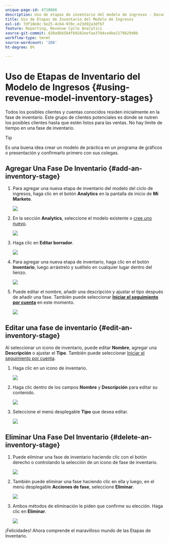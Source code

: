 ```yaml
---
unique-page-id: 4718666
description: Uso de etapas de inventario del modelo de ingresos - Documentos de Marketo - Documentación del producto
title: Uso de Etapas de Inventario del Modelo de Ingresos
exl-id: 7df10e8c-5e25-4cb4-970c-e23d92a3dfb7
feature: Reporting, Revenue Cycle Analytics
source-git-commit: d20a9bb584f69282eefae3704ce4be2179b29d0b
workflow-type: tm+mt
source-wordcount: '268'
ht-degree: 0%

---
```


# Uso de Etapas de Inventario del Modelo de Ingresos {#using-revenue-model-inventory-stages}

Todos los posibles clientes y cuentas conocidos residen inicialmente en la fase de inventario. Este grupo de clientes potenciales es donde se nutren los posibles clientes hasta que estén listos para las ventas. No hay límite de tiempo en una fase de inventario.

>[!TIP]
>
>Es una buena idea crear un modelo de práctica en un programa de gráficos o presentación y confirmarlo primero con sus colegas.

## Agregar Una Fase De Inventario {#add-an-inventory-stage}

1. Para agregar una nueva etapa de inventario del modelo del ciclo de ingresos, haga clic en el botón **Analytics** en la pantalla de inicio de **Mi Marketo**.

   ![](assets/image2015-4-27-11-3a54-3a41.png)

1. En la sección **Analytics**, seleccione el modelo existente o [cree uno nuevo](/help/marketo/product-docs/reporting/revenue-cycle-analytics/revenue-cycle-models/create-a-new-revenue-model.md).

   ![](assets/image2015-4-27-14-3a31-3a53.png)

1. Haga clic en **Editar borrador**.

   ![](assets/image2015-4-27-12-3a10-3a49.png)

1. Para agregar una nueva etapa de inventario, haga clic en el botón **Inventario**, luego arrástrelo y suéltelo en cualquier lugar dentro del lienzo.

   ![](assets/image2015-4-28-13-3a9-3a37.png)

1. Puede editar el nombre, añadir una descripción y ajustar el tipo después de añadir una fase. También puede seleccionar **[Iniciar el seguimiento por cuenta](/help/marketo/product-docs/reporting/revenue-cycle-analytics/revenue-cycle-models/start-tracking-by-account-in-the-revenue-modeler.md)** en este momento.

   ![](assets/image2015-4-27-13-3a29-3a2.png)

## Editar una fase de inventario {#edit-an-inventory-stage}

Al seleccionar un icono de inventario, puede editar **Nombre**, agregar una **Descripción** o ajustar el **Tipo**. También puede seleccionar [Iniciar el seguimiento por cuenta](/help/marketo/product-docs/reporting/revenue-cycle-analytics/revenue-cycle-models/start-tracking-by-account-in-the-revenue-modeler.md).

1. Haga clic en un icono de inventario.

   ![](assets/image2015-4-27-15-3a55-3a10.png)

1. Haga clic dentro de los campos **Nombre** y **Descripción** para editar su contenido.

   ![](assets/image2015-4-27-13-3a34-3a58.png)

1. Seleccione el menú desplegable **Tipo** que desea editar.

   ![](assets/image2015-4-27-13-3a36-3a52.png)

## Eliminar Una Fase Del Inventario {#delete-an-inventory-stage}

1. Puede eliminar una fase de inventario haciendo clic con el botón derecho o controlando la selección de un icono de fase de inventario.

   ![](assets/image2015-4-28-13-3a0-3a20.png)

1. También puede eliminar una fase haciendo clic en ella y luego, en el menú desplegable **Acciones de fase**, seleccione **Eliminar**.

   ![](assets/image2015-4-28-13-3a1-3a17.png)

1. Ambos métodos de eliminación le piden que confirme su elección. Haga clic en **Eliminar**.

   ![](assets/image2015-4-28-13-3a5-3a26.png)

¡Felicidades! Ahora comprende el maravilloso mundo de las Etapas de Inventario.
